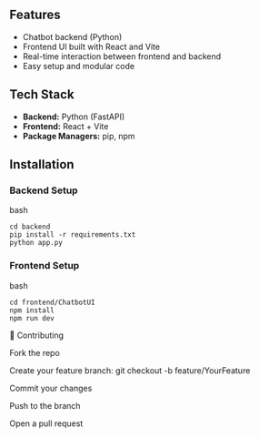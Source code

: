 ## Features

-  Chatbot backend (Python)
-  Frontend UI built with React and Vite
-  Real-time interaction between frontend and backend
-  Easy setup and modular code


## Tech Stack

- **Backend:** Python (FastAPI)
- **Frontend:** React + Vite
- **Package Managers:** pip, npm



## Installation

### Backend Setup 

bash
```
cd backend
pip install -r requirements.txt
python app.py
```
### Frontend Setup

bash
```
cd frontend/ChatbotUI
npm install
npm run dev
```


🤝 Contributing

Fork the repo

Create your feature branch: git checkout -b feature/YourFeature

Commit your changes

Push to the branch

Open a pull request
